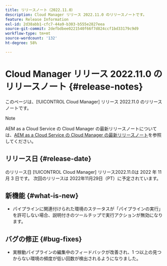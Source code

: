 ```yaml
---
title: リリースノート（2022.11.0）
description: Cloud Manager リリース 2022.11.0 のリリースノートです。
feature: Release Information
exl-id: 2d38abb1-cfc7-44a9-b303-b555e2827eea
source-git-commit: 2defbdbee0221540f66f7d824ccf1bd33179c9d9
workflow-type: tm+mt
source-wordcount: '132'
ht-degree: 58%

---
```



# Cloud Manager リリース 2022.11.0 のリリースノート {#release-notes}

このページは、[!UICONTROL Cloud Manager] リリース 2022.11.0 のリリースノートです。

>[!NOTE]
>
>AEM as a Cloud Service の Cloud Manager の最新リリースノートについては、[AEM as a Cloud Service の Cloud Manager の最新リリースノート](https://experienceleague.adobe.com/docs/experience-manager-cloud-service/content/implementing/using-cloud-manager/release-notes-cloud-manager/release-notes-cm-current.html?lang=ja)を参照してください。

## リリース日 {#release-date}

のリリース日 [!UICONTROL Cloud Manager] リリース2022.11.0は 2022 年 11 月 3 日です。 次回のリリースは 2022年11月29日（PT）に予定されています。

## 新機能 {#what-is-new}

* パイプラインに関連付けられた環境のステータスが「パイプラインの実行」を許可しない場合、説明付きのツールチップで実行アクションが無効になります。

## バグの修正 {#bug-fixes}

* 実稼動パイプラインの編集中のフィードバックが改善され、1 つ以上の見つからない環境の頻度が低い回数が検出されるようになりました。
